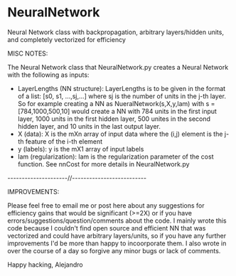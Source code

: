 NeuralNetwork
=============

Neural Network class with backpropagation, arbitrary layers/hidden units, and completely vectorized for efficiency

MISC NOTES: 

The Neural Network class that NeuralNetwork.py creates a Neural Network with the following as inputs:
- LayerLengths (NN structure): LayerLengths is to be given in the format of a list: [s0, s1, ...,sj,...] where sj is the number of units in the j-th layer. So for example creating a NN as NueralNetwork(s,X,y,lam) with s = [784,1000,500,10] would create a NN with 784 units in the first input layer, 1000 units in the first hidden layer, 500 unites in the second hidden layer, and 10 units in the last output layer. 
- X (data): X is the mXn array of input data where the (i,j) element is the j-th feature of the i-th element
- y (labels): y is the mX1 array of input labels
- lam (regularization): lam is the regularization parameter of the cost function. See nnCost for more details in NeuralNetwork.py

---------------------//--------------------------

IMPROVEMENTS:

Please feel free to email me or post here about any suggestions for efficiency gains that would be significant (>=2X) or if you have errors/suggestions/question/comments about the code. I mainly wrote this code because I couldn't find open source and efficient NN that was vectorized and could have arbitrary layers/units, so if you have any further improvements I'd be more than happy to incoorporate them. I also wrote in over the course of a day so forgive any minor bugs or lack of comments. 

Happy hacking,
Alejandro



